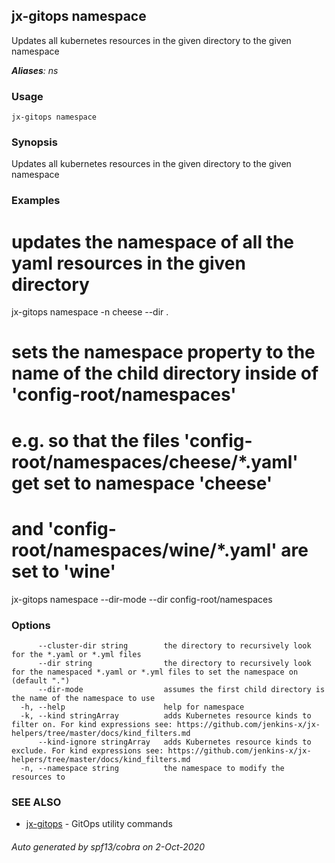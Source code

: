 ## jx-gitops namespace

Updates all kubernetes resources in the given directory to the given namespace

***Aliases**: ns*

### Usage

```
jx-gitops namespace
```

### Synopsis

Updates all kubernetes resources in the given directory to the given namespace

### Examples

  # updates the namespace of all the yaml resources in the given directory
  jx-gitops namespace -n cheese --dir .
  
  
  # sets the namespace property to the name of the child directory inside of 'config-root/namespaces'
  # e.g. so that the files 'config-root/namespaces/cheese/*.yaml' get set to namespace 'cheese'
  # and 'config-root/namespaces/wine/*.yaml' are set to 'wine'
  jx-gitops namespace --dir-mode --dir config-root/namespaces

### Options

```
      --cluster-dir string        the directory to recursively look for the *.yaml or *.yml files
      --dir string                the directory to recursively look for the namespaced *.yaml or *.yml files to set the namespace on (default ".")
      --dir-mode                  assumes the first child directory is the name of the namespace to use
  -h, --help                      help for namespace
  -k, --kind stringArray          adds Kubernetes resource kinds to filter on. For kind expressions see: https://github.com/jenkins-x/jx-helpers/tree/master/docs/kind_filters.md
      --kind-ignore stringArray   adds Kubernetes resource kinds to exclude. For kind expressions see: https://github.com/jenkins-x/jx-helpers/tree/master/docs/kind_filters.md
  -n, --namespace string          the namespace to modify the resources to
```

### SEE ALSO

* [jx-gitops](jx-gitops.md)	 - GitOps utility commands

###### Auto generated by spf13/cobra on 2-Oct-2020
